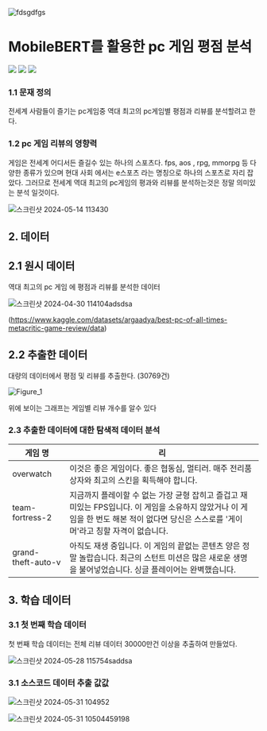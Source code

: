 ![fdsgdfgs](https://github.com/shinmg1215/smg031215/assets/145413860/bfc8dd99-1a2c-43e1-8021-5fec66a09654)
# MobileBERT를 활용한 pc 게임 평점 분석
<img src="https://img.shields.io/badge/pytorch-%23EE4C2C.svg?&style=for-the-badge&logo=pytorch&logoColor=white" /> <img src="https://img.shields.io/badge/pycharm-%23000000.svg?&style=for-the-badge&logo=pycharm&logoColor=white" />
<img src="https://img.shields.io/badge/python-%233776AB.svg?&style=for-the-badge&logo=python&logoColor=white" />

### 1.1 문재 정의
전세계 사람들이 즐기는 pc게임중 역대 최고의 pc게임별 평점과 리뷰를 분석할려고 한다.

### 1.2 pc 게임 리뷰의 영향력
게임은 전세계 어디서든 즐길수 있는 하나의 스포츠다. fps, aos , rpg, mmorpg 등 
다양한 종류가 있으며 현대 사회 에서는 e스포츠 라는 명칭으로 하나의 스포츠로 자리 잡았다.
그러므로 전세계 역대 최고의 pc게임의 평과와 리뷰를 분석하는것은 정말 의미있는 분석 일것이다.

![스크린샷 2024-05-14 113430](https://github.com/shinmg1215/smg031215/assets/145413860/93638670-0674-48dc-896d-b6c659c1ec7e)

## 2. 데이터
## 2.1 원시 데이터 
역대 최고의 pc 게임 에 평점과 리뷰를 분석한 데이터

![스크린샷 2024-04-30 114104adsdsa](https://github.com/shinmg1215/smg031215/assets/145413860/280184e4-cccb-48d6-acfb-d00886215775)

(https://www.kaggle.com/datasets/argaadya/best-pc-of-all-times-metacritic-game-review/data)
## 2.2 추출한 데이터
대량의 데이터에서 평점 및 리뷰를 추출한다. (30769건)


![Figure_1](https://github.com/shinmg1215/smg031215/assets/145413860/9fd7a3ed-07b2-44c8-9914-14f6bb282390)

위에 보이는 그래프는 게임별 리뷰 개수를 알수 있다

### 2.3 추출한 데이터에 대한 탐색적 데이터 분석


| 게임 명  | 리                                                                                  |
|--------|-------------------------------------------------------------------------------------|
| overwatch      | 이것은 좋은 게임이다. 좋은 협동심, 멀티러. 매주 전리품 상자와 최고의 스킨을 획득해야 합니다.                                       |
| team-fortress-2  | 지금까지 플레이할 수 없는 가장 균형 잡히고 즐겁고 재미있는 FPS입니다. 이 게임을 소유하지 않았거나 이 게임을 한 번도 해본 적이 없다면 당신은 스스로를 '게이머'라고 칭할 자격이 없습니다.            |
| grand-theft-auto-v | 아직도 재생 중입니다. 이 게임의 끝없는 콘텐츠 양은 정말 놀랍습니다. 최근의 스턴트 미션은 많은 새로운 생명을 불어넣었습니다. 싱글 플레이어는 완벽했습니다.                                |




## 3. 학습 데이터
### 3.1 첫 번째 학습 데이터
첫 번째 학습 데이터는 전체 리뷰 데이터 30000만건 이상을 추출하여 만들었다.

![스크린샷 2024-05-28 115754saddsa](https://github.com/shinmg1215/smg031215/assets/145413860/559cc3e3-08c0-4a87-8329-4ddbda077dbb)






### 3.1  소스코드 데이터 추출 값값

![스크린샷 2024-05-31 104952](https://github.com/shinmg1215/smg031215/assets/145413860/272f44eb-5df3-4968-b103-daee5277805b)




![스크린샷 2024-05-31 10504459198](https://github.com/shinmg1215/smg031215/assets/145413860/5606d9c5-4947-4e9a-9b10-71ee1e8640ac)

